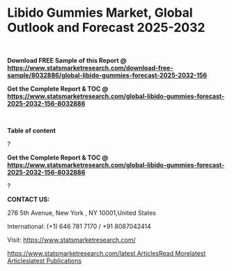 <h1>Libido Gummies Market, Global Outlook and Forecast 2025-2032</h1><br/><p><strong>Download FREE Sample of this Report @ <a href="https://www.statsmarketresearch.com/download-free-sample/8032886/global-libido-gummies-forecast-2025-2032-156">https://www.statsmarketresearch.com/download-free-sample/8032886/global-libido-gummies-forecast-2025-2032-156</a></strong></p>
 
 
 
 <div><b>Get the Complete Report & TOC @ <a href="https://www.statsmarketresearch.com/global-libido-gummies-forecast-2025-2032-156-8032886">https://www.statsmarketresearch.com/global-libido-gummies-forecast-2025-2032-156-8032886</a></b></div>
 
 
 
 <p><br />
 
 <b>Table of content</b></p>
 
 
 
 <p>? </p>
 
 
 
 <div><b>Get the Complete Report & TOC @ <a href="https://www.statsmarketresearch.com/global-libido-gummies-forecast-2025-2032-156-8032886">https://www.statsmarketresearch.com/global-libido-gummies-forecast-2025-2032-156-8032886</a></b></div>
 
 
 
 <p>? </p>
 
 
 
 <p><b>CONTACT US:</b><br />
 
 276 5th Avenue, New York , NY 10001,United States<br />
 
 International: (+1) 646 781 7170 / +91 8087042414<br />
 
 Visit: <a href="https://www.statsmarketresearch.com/">https://www.statsmarketresearch.com/</a><br />
 
 <a href="https://gyeongbokgung.com">https://www.statsmarketresearch.com/</a><a href="https://hallyeomaritime.com">latest Articles</a><a href="https://jingwansa.com">Read More</a><a href="https://nguoiviet.jp/">latest Articles</a><a href="https://www.intelmarketresearch.com/">latest Publications</a></p>
